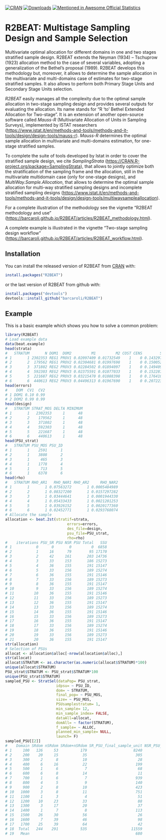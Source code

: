 
<!-- README.md is generated from README.Rmd. Please edit README.Rmd file -->

[![CRAN](http://www.r-pkg.org/badges/version/R2BEAT)](https://cran.r-project.org/package=R2BEAT)
[![Downloads](http://cranlogs.r-pkg.org/badges/R2BEAT?color=brightgreen)](http://www.r-pkg.org/pkg/R2BEAT)
[![Mentioned in Awesome Official
Statistics](https://awesome.re/mentioned-badge.svg)](http://www.awesomeofficialstatistics.org)

# R2BEAT: Multistage Sampling Design and Sample Selection

Multivariate optimal allocation for different domains in one and two
stages stratified sample design. R2BEAT extends the Neyman (1934) –
Tschuprow (1923) allocation method to the case of several variables,
adopting a generalization of the Bethel’s proposal (1989). R2BEAT
develops this methodology but, moreover, it allows to determine the
sample allocation in the multivariate and multi-domains case of
estimates for two-stage stratified samples. It also allows to perform
both Primary Stage Units and Secondary Stage Units selection.

*R2BEAT* easily manages all the complexity due to the optimal sample
allocation in two-stage sampling design and provides several outputs for
evaluating the allocation. Its name stands for “R ‘to’ Bethel Extended
Allocation for Two-stage”. It is an extension of another open-source
software called *Mauss-R* (Multivariate Allocation of Units in Sampling
Surveys), implemented by ISTAT researchers
(<https://www.istat.it/en/methods-and-tools/methods-and-it-tools/design/design-tools/mauss-r>).
*Mauss-R* determines the optimal sample allocation in multivariate and
multi-domains estimation, for one-stage stratified samples.

To complete the suite of tools developed by Istat in order to cover the
stratified sample design, we cite *SamplingStrata*
(<https://CRAN.R-project.org/package=SamplingStrata>), that allows to
jointly optimize both the stratification of the sampling frame and the
allocation, still in the multivariate multidomain case (only for
one-stage designs), and *MultiWay.Sample.Allocation*, that allows to
determine the optimal sample allocation for multi-way stratified
sampling designs and incomplete stratified sampling designs
(<https://www.istat.it/en/methods-and-tools/methods-and-it-tools/design/design-tools/multiwaysampleallocation>).

For a complete illustration of the methodology see the vignette “R2BEAT
methodology and use”
(<https://barcaroli.github.io/R2BEAT/articles/R2BEAT_methodology.html>).

A complete example is illustrated in the vignette “Two-stage sampling
design workflow”
(<https://barcaroli.github.io/R2BEAT/articles/R2BEAT_workflow.html>).

## Installation

You can install the released version of R2BEAT from
[CRAN](https://CRAN.R-project.org) with:

``` r
install.packages("R2BEAT")
```

or the last version of R2BEAT from github with:

``` r
install.packages("devtools")
devtools::install_github("barcaroli/R2BEAT")
```

## Example

This is a basic example which shows you how to solve a common problem:

``` r
library(R2BEAT)
# Load example data
data(beat.example)
head(strata)
#   STRATUM       N DOM1  DOM2         M1         M2 COST CENS        S1        S2
# 1       1 2302353 REG1 PROV1 0.02097409 0.01732549    1    0 0.1432975 0.1304811
# 2       2  179562 REG1 PROV2 0.02304681 0.01997698    1    0 0.1500522 0.1399210
# 3       3  371802 REG2 PROV3 0.02284502 0.01894097    1    0 0.1494093 0.1363166
# 4       4  592303 REG2 PROV3 0.02375591 0.01077033    1    0 0.1522878 0.1032198
# 5       5  221687 REG2 PROV3 0.03215470 0.01088398    1    0 0.1764108 0.1037570
# 6       6  440613 REG2 PROV3 0.04496313 0.01967690    1    0 0.2072232 0.1388874
head(errors)
#    DOM  CV1  CV2
# 1 DOM1 0.10 0.99
# 2 DOM2 0.99 0.99
head(design)
#   STRATUM STRAT_MOS DELTA MINIMUM
# 1       1   2302353     1      48
# 2       2    179562     1      48
# 3       3    371802     1      48
# 4       4    592303     1      48
# 5       5    221687     1      48
# 6       6    440613     1      48
head(PSU_strat)
#   STRATUM PSU_MOS PSU_ID
# 1       1    2591      1
# 2       1    3808      2
# 3       1     465      3
# 4       1    1778      4
# 5       1     713      5
# 6       1    6378      6
head(rho)
#   STRATUM RHO_AR1   RHO_NAR1 RHO_AR2     RHO_NAR2
# 1       1       1 0.07563272       1 0.0005484989
# 2       2       1 0.08327200       1 0.0157297282
# 3       3       1 0.03444641       1 0.0001944330
# 4       4       1 0.05433433       1 0.0021201253
# 5       5       1 0.03926152       1 0.0020177360
# 6       6       1 0.02452771       1 0.0293768074
# Allocate the sample
allocation <- beat.2st(stratif=strata, 
                            errors=errors,
                            des_file=design, 
                            psu_file=PSU_strat,
                            rho=rho)
#    iterations PSU_SR PSU NSR PSU Total   SSU
# 1           0      0       0         0  6858
# 2           1     16      79        95 17170
# 3           2     42     161       203 14736
# 4           3     33     153       186 15273
# 5           4     36     155       191 15147
# 6           5     33     156       189 15274
# 7           6     36     155       191 15146
# 8           7     33     156       189 15273
# 9           8     36     155       191 15147
# 10          9     33     156       189 15274
# 11         10     36     155       191 15146
# 12         11     33     156       189 15273
# 13         12     36     155       191 15147
# 14         13     33     156       189 15274
# 15         14     36     155       191 15146
# 16         15     33     156       189 15273
# 17         16     36     155       191 15147
# 18         17     33     156       189 15274
# 19         18     36     155       191 15146
# 20         19     33     156       189 15273
# 21         20     36     155       191 15147
str(allocation)
# Selection of PSUs
allocat <- allocation$alloc[-nrow(allocation$alloc),]
str(allocat)
allocat$STRATUM <- as.character(as.numeric(allocat$STRATUM)*100)
unique(allocat$STRATUM)
PSU_strat$STRATUM <- PSU_strat$STRATUM*100
unique(PSU_strat$STRATUM)
sampled_PSU <- StratSel(dataPop= PSU_strat,
                       idpsu= ~ PSU_ID,
                       dom= ~ STRATUM,
                       final_pop= ~ PSU_MOS,
                       size= ~ PSU_MOS,
                       PSUsamplestratum= 1,
                       min_sample= 12,
                       min_sample_index= FALSE,
                       dataAll=allocat,
                       domAll= ~ factor(STRATUM),
                       f_sample= ~ ALLOC,
                       planned_min_sample= NULL,
                       launch= F)
sampled_PSU[[2]]
#    Domain SRdom nSRdom SRdom+nSRdom SR_PSU_final_sample_unit NSR_PSU_final_sample_unit
# 1     100   126     53          179                     8240                       660
# 2     200    20     15           35                      305                        99
# 3     300     2      8           10                       28                        37
# 4     400     6     16           22                      199                       288
# 5     500     1      6            7                       68                       203
# 6     600     6      8           14                       11                        81
# 7     700     1      6            7                      939                       381
# 8     800     4      5            9                      140                       473
# 9     900     2      8           10                      423                       498
# 10   1000     3      8           11                      751                       186
# 11   1100     1      3            4                       51                        97
# 12   1200    10     23           33                       88                       192
# 13   1300     3     17           20                       37                        70
# 14   1400     1      7            8                      113                       104
# 15   1500    26     30           56                       26                        70
# 16   1600     7     39           46                       98                        59
# 17   1700    25     39           64                       42                        95
# 18  Total   244    291          535                    11559                      3593
# 19   Mean                                                680                       211
```

